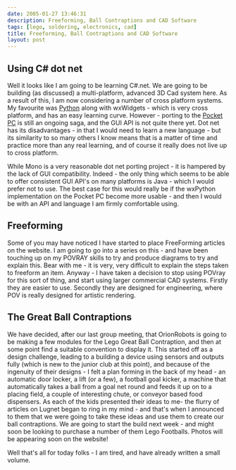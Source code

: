 ```yaml
---
date: 2005-01-27 13:46:31
description: Freeforming, Ball Contraptions and CAD Software
tags: [lego, soldering, electronics, cad]
title: Freeforming, Ball Contraptions and CAD Software
layout: post
---
```

## Using C# dot net

Well it looks like I am going to be learning C#.net.  We are going to be building (as discussed) a multi-platform, advanced 3D Cad system here. As a result of this, I am now considering a number of cross platform systems. My favourite was [Python](/wiki/python) along with wxWidgets - which is very cross platform, and has an easy learning curve. However - porting to the
[Pocket PC](/wiki/pocket_pc) is still an ongoing saga, and the GUI API is not quite there yet. Dot net has its disadvantages - in that I would need to learn a new language - but its similarity to so many others I know means that is a matter of time and practice more than any real learning, and of course it really does not live up to cross platform.

While Mono is a very reasonable dot net porting project - it is hampered by the lack of GUI compatibility. Indeed - the only thing which seems to be able to offer consistent GUI API's on many platforms is Java - which I would prefer not to use. The best case for this would really be if the wxPython implementation on the Pocket PC become more usable - and then I would be with an API and language I am firmly comfortable using.

## Freeforming

Some of you may have noticed I have started to place FreeForming articles on the website. I am going to go into a series on this - and have been touching up on my POVRAY skills to try and produce diagrams to try and explain this. Bear with me - it is very, very difficult to explain the steps taken to freeform an item. Anyway - I have taken a decision to stop using POVray for this sort of thing, and start using larger commercial CAD systems. Firstly they are easier to use. Secondly they are designed for engineering, where POV is really designed for artistic rendering.

## The Great Ball Contraptions

We have decided, after our last group meeting, that OrionRobots is going to be making a few modules for the Lego Great Ball Contraption, and then at some point find a suitable convention to display it. This started off as a design challenge, leading to a building a device using sensors and outputs fully (which is new to the junior club at this point), and because of the ingenuity of their designs - I felt a plan forming in the back of my head - an automatic door locker, a lift (or a few), a football goal kicker, a machine that automatically takes a ball from a goal net round and feeds it up on to a placing field, a couple of interesting chute, or conveyor based food dispensers. As each of the kids presented their ideas to me- the flurry of articles on Lugnet began to ring in my mind - and that's when I announced to them that we were going to take these ideas and use them to create our ball contraptions. We are going to start the build next week - and might soon be looking to purchase a number of them Lego Footballs. Photos will be appearing soon on the website!

Well that's all for today folks - I am tired, and have already written a small volume.

